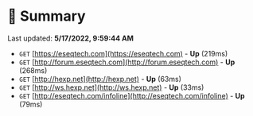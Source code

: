 # 📖 Summary
Last updated: **5/17/2022, 9:59:44 AM**

- `GET` [https://eseqtech.com](https://eseqtech.com) - **Up** (219ms)
- `GET` [http://forum.eseqtech.com](http://forum.eseqtech.com) - **Up** (268ms)
- `GET` [http://hexp.net](http://hexp.net) - **Up** (63ms)
- `GET` [http://ws.hexp.net](http://ws.hexp.net) - **Up** (33ms)
- `GET` [http://eseqtech.com/infoline](http://eseqtech.com/infoline) - **Up** (79ms)
